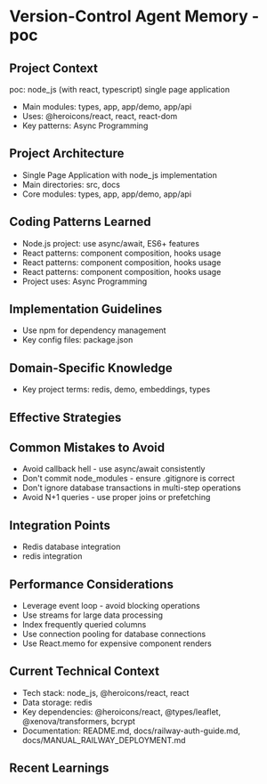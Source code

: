 # Version-Control Agent Memory - poc

<!-- MEMORY LIMITS: 8KB max | 10 sections max | 15 items per section -->
<!-- Last Updated: 2025-08-12 14:14:46 | Auto-updated by: version-control -->

## Project Context
poc: node_js (with react, typescript) single page application
- Main modules: types, app, app/demo, app/api
- Uses: @heroicons/react, react, react-dom
- Key patterns: Async Programming

## Project Architecture
- Single Page Application with node_js implementation
- Main directories: src, docs
- Core modules: types, app, app/demo, app/api

## Coding Patterns Learned
- Node.js project: use async/await, ES6+ features
- React patterns: component composition, hooks usage
- React patterns: component composition, hooks usage
- React patterns: component composition, hooks usage
- Project uses: Async Programming

## Implementation Guidelines
- Use npm for dependency management
- Key config files: package.json

## Domain-Specific Knowledge
<!-- Agent-specific knowledge for poc domain -->
- Key project terms: redis, demo, embeddings, types

## Effective Strategies
<!-- Successful approaches discovered through experience -->

## Common Mistakes to Avoid
- Avoid callback hell - use async/await consistently
- Don't commit node_modules - ensure .gitignore is correct
- Don't ignore database transactions in multi-step operations
- Avoid N+1 queries - use proper joins or prefetching

## Integration Points
- Redis database integration
- redis integration

## Performance Considerations
- Leverage event loop - avoid blocking operations
- Use streams for large data processing
- Index frequently queried columns
- Use connection pooling for database connections
- Use React.memo for expensive component renders

## Current Technical Context
- Tech stack: node_js, @heroicons/react, react
- Data storage: redis
- Key dependencies: @heroicons/react, @types/leaflet, @xenova/transformers, bcrypt
- Documentation: README.md, docs/railway-auth-guide.md, docs/MANUAL_RAILWAY_DEPLOYMENT.md

## Recent Learnings
<!-- Most recent discoveries and insights -->
